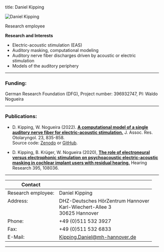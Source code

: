 title: Daniel Kipping 



![Daniel Kipping ](Alrutz.jpg)


Research employee	



**Research and Interests**

* Electric-acoustic stimulation (EAS)
* Auditory masking, computational modeling
* Auditory nerve fiber discharges driven by acoustic or electric stimulation
* Models of the auditory periphery

---
### Funding:

German Research Foundation (DFG), Project number: 396932747, PI: Waldo Nogueira

---
    
### Publications:

- D. Kipping, W. Nogueira (2022). **[A computational model of a single auditory nerve fiber for electric-acoustic stimulation.](https://doi.org/10.1007/s10162-022-00870-2)** J. Assoc. Res. Otolaryngol. 23, 835-858.  
Source code: [Zenodo](https://doi.org/10.5281/zenodo.5467990) or [GitHub](https://github.com/APGDHZ/Single-fiber-EAS-model/releases/tag/v1.0.2).

- D. Kipping, B. Krüger, W. Nogueira (2020), **[The role of electroneural versus electrophonic stimulation on psychoacoustic electric-acoustic masking in cochlear implant users with residual hearing.](https://www.sciencedirect.com/science/article/pii/S0378595520303075?via%3Dihub)** Hearing Research 395, 108036.



---

| Contact                 |                            |
| ------------------------|--------------------------- |
| Research employee:<br>          | Daniel Kipping |
| Address: <br><br><br>   | DHZ-Deutsches HörZentrum Hannover<br> Karl-Wiechert-Allee 3 <br> 30625 Hannover |
| Phone:                  | +49 (0)511 532 3927 |
| Fax:                    | +49 (0)511 532 6833 |
| E-Mail:                 |<Kipping.Daniel@mh-hannover.de>|

---
    


